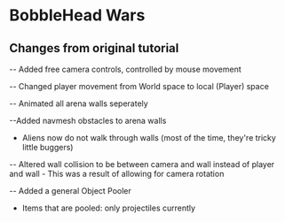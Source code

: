 # BobbleHead Wars



## Changes from original tutorial

-- Added free camera controls, controlled by mouse movement

-- Changed player movement from World space to local (Player) space

-- Animated all arena walls seperately 

--Added navmesh obstacles to arena walls
 - Aliens now do not walk through walls (most of the time, they're tricky little buggers)

-- Altered wall collision to be between camera and wall instead of player and wall
    - This was a result of allowing for camera rotation
    
-- Added a general Object Pooler 
- Items that are pooled: only projectiles currently




